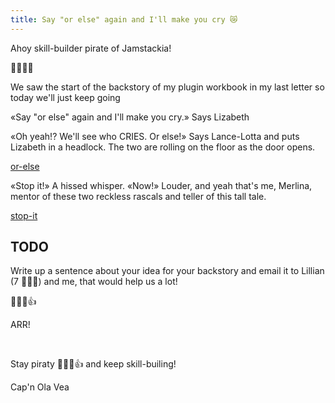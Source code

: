 ```yaml
---
title: Say "or else" again and I'll make you cry 😿
---
```


Ahoy skill-builder pirate of Jamstackia!

👋😸🏴‍☠️

We saw the start of the backstory of my plugin workbook in my last letter so today we'll just keep going

«Say "or else" again and I'll make you cry.» Says Lizabeth

«Oh yeah!? We'll see who CRIES. Or else!» Says Lance-Lotta and puts Lizabeth in a headlock. The two are rolling on the floor as the door opens.

[or-else](./or-else-1.png)

«Stop it!» A hissed whisper. «Now!» Louder, and yeah that's me, Merlina, mentor of these two reckless rascals and teller of this tall tale.

[stop-it](./stop-it-1.png)

## TODO

Write up a sentence about your idea for your backstory and email it to Lillian (7 🏴‍☠️👸) and me, that would help us a lot!

 🏴‍☠️😺👍

ARR!

&nbsp;

Stay piraty 🏴‍☠️😺👍 and keep skill-builing!

Cap'n Ola Vea

